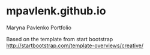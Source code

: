 # mpavlenk.github.io
Maryna Pavlenko
Portfolio

Based on the template from start bootstrap
http://startbootstrap.com/template-overviews/creative/
